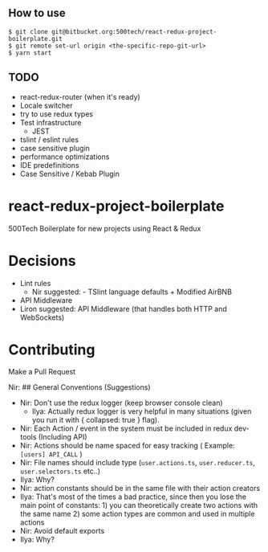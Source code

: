 ## How to use

```
$ git clone git@bitbucket.org:500tech/react-redux-project-boilerplate.git
$ git remote set-url origin <the-specific-repo-git-url>
$ yarn start  
```

## TODO

* react-redux-router (when it's ready)
* Locale switcher
* try to use redux types
* Test infrastructure
  * JEST
* tslint / eslint rules
* case sensitive plugin
* performance optimizations
* IDE predefinitions
* Case Sensitive / Kebab Plugin

# react-redux-project-boilerplate

500Tech Boilerplate for new projects using React &amp; Redux

# Decisions

* Lint rules
  * Nir suggested: - TSlint language defaults + Modified AirBNB
* API Middleware
* Liron suggested: API Middleware (that handles both HTTP and WebSockets)

# Contributing

Make a Pull Request

Nir: ## General Conventions (Suggestions)

* Nir: Don't use the redux logger (keep browser console clean)
  * Ilya: Actually redux logger is very helpful in many situations (given you run it with { collapsed: true } flag).
* Nir: Each Action / event in the system must be included in redux dev-tools (Including API)
* Nir: Actions should be name spaced for easy tracking ( Example: `[users] API_CALL` )
* Nir: File names should include type (`user.actions.ts`, `user.reducer.ts`, `user.selectors.ts` etc..)
* Ilya: Why?
* Nir: action constants should be in the same file with their action creators
* Ilya: That's most of the times a bad practice, since then you lose the main point of constants: 1) you can theoretically create two actions with the same name 2) some action types are common and used in multiple actions
* Nir: Avoid default exports
* Ilya: Why?
